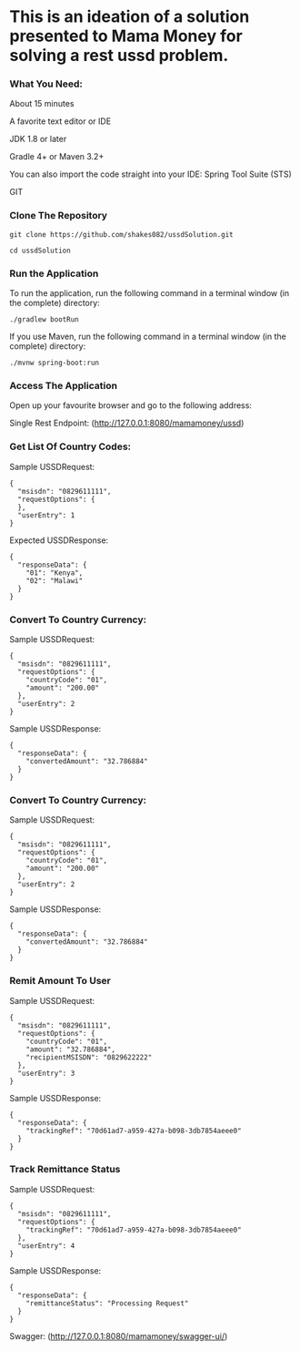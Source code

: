 # This is an ideation of a solution presented to Mama Money for solving a rest ussd problem.

### What You Need:

About 15 minutes

A favorite text editor or IDE

JDK 1.8 or later

Gradle 4+ or Maven 3.2+

You can also import the code straight into your IDE: Spring Tool Suite (STS)

GIT

### Clone The Repository

```git clone https://github.com/shakes082/ussdSolution.git```

```cd ussdSolution ```

### Run the Application

To run the application, run the following command in a terminal window (in the complete) directory:

```./gradlew bootRun```

If you use Maven, run the following command in a terminal window (in the complete) directory:<br />

```./mvnw spring-boot:run```

### Access The Application</strong><br />
Open up your favourite browser and go to the following address:<br />

Single Rest Endpoint:
(http://127.0.0.1:8080/mamamoney/ussd)

### Get List Of Country Codes:

Sample USSDRequest:

```
{
  "msisdn": "0829611111",
  "requestOptions": {
  },
  "userEntry": 1
}
```

Expected USSDResponse:

```
{
  "responseData": {
    "01": "Kenya",
    "02": "Malawi"
  }
}
````

### Convert To Country Currency:

Sample USSDRequest:

```
{
  "msisdn": "0829611111",
  "requestOptions": {
    "countryCode": "01",
    "amount": "200.00"
  },
  "userEntry": 2
}
```

Sample USSDResponse:

```
{
  "responseData": {
    "convertedAmount": "32.786884"
  }
}
````

### Convert To Country Currency:

Sample USSDRequest:

```
{
  "msisdn": "0829611111",
  "requestOptions": {
    "countryCode": "01",
    "amount": "200.00"
  },
  "userEntry": 2
}
```

Sample USSDResponse:

```
{
  "responseData": {
    "convertedAmount": "32.786884"
  }
}
````

### Remit Amount To User

Sample USSDRequest:

```
{
  "msisdn": "0829611111",
  "requestOptions": {
    "countryCode": "01",
    "amount": "32.786884",
    "recipientMSISDN": "0829622222"
  },
  "userEntry": 3
}
```

Sample USSDResponse:

```
{
  "responseData": {
    "trackingRef": "70d61ad7-a959-427a-b098-3db7854aeee0"
  }
}
````

### Track Remittance Status

Sample USSDRequest:

```
{
  "msisdn": "0829611111",
  "requestOptions": {
    "trackingRef": "70d61ad7-a959-427a-b098-3db7854aeee0"
  },
  "userEntry": 4
}
```

Sample USSDResponse:

```
{
  "responseData": {
    "remittanceStatus": "Processing Request"
  }
}
````

Swagger:
(http://127.0.0.1:8080/mamamoney/swagger-ui/)




